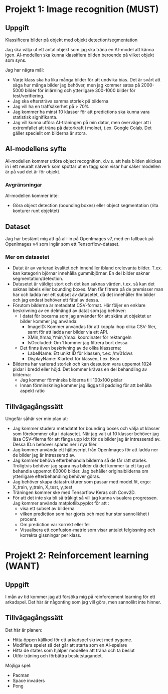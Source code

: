 # Projekt 1: Image recognition (MUST)

## Uppgift
<p>Klassificera bilder på objekt med objekt detection/segmentation</p>
Jag ska välja ut ett antal objekt som jag ska träna en AI-model att känna igen. AI-modellen ska kunna klassifiera bilden beroende på vilket objekt som syns.

Jag har några mål:
* Varje klass ska ha lika många bilder för att undvika bias. Det är svårt att säga hur många bilder jag behöver, men jag kommer satsa på 2000-5000 bilder för inlärning och ytterligare 300-1000 bilder för test/verifiering.
* Jag ska eftersträva samma storlek på bilderna
* Jag vill ha en träffsäkerhet på > 70%
* Jag kommer ha minst 10 klasser för att predictions ska kunna vara statistisk signifikanta. 
* Jag vill kunna utföra AI-träningen på min dator, men överväger att i extremfallet att träna på datorkraft i molnet, t.ex. Google Colab. Det gäller speciellt om bilderna är stora. 

## AI-modellens syfte
AI-modellen kommer utföra object recognition, d.v.s. att hela bilden skickas in i ett neuralt nätverk som spottar ut en tagg som visar hur säker modellen är på vad det är för objekt.
### Avgränsningar
AI-modellen kommer inte:
- Göra object detection (bounding boxes) eller object segmentation (rita konturer runt objektet)

## Dataset
Jag har bestämt mig att gå all-in på OpenImages v7, med en fallback på OpenImages v4 som ingår som ett Tensorflow-dataset. 

### Mer om datasetet
* Datat är av varierad kvalitét och innehåller ibland orelevanta bilder. T.ex. kan kategorin björnar innehålla gummibjörnar. En del bilder saknar segmentation/detection. 
* Datasetet är väldigt stort och det kan saknas värden, t.ex. så kan det saknas labels eller bounding boxes. Man får filtrera på de premisser man har och ladda ner ett subset av datasetet, då det innehåller 9m bilder och jag endast behöver ett fåtal av dessa.
* Förutom bilderna är metadatat CSV-format. Här följer en enklare beskrivning av en delmängd av datat som jag behöver:
  * I datat för boxarna som jag använder för att skära ut objektet ur bilder kommer jag använda:
    - ImageID: Kommer användas för att koppla ihop olika CSV-filer, samt för att ladda ner bilder via ett API.
    - XMin,Xmax,Ymin,Ymax: koordinater för rektangeln
    - IsOccluded: Om 1 kommer jag filtrera bort dessa
  * Det finns även beskrivning av de olika klasserna:
    - LabelName: Ett unikt ID för klassen, t.ex: /m/01dws
    - DisplayName: Klartext för klassen, t.ex. Bear
* Bilderna har varierad storlek och kan dessutom vara uppemot 1024 pixlar i bredd eller höjd. Det kommer krävas en del behandling av bilderna:
  * Jag kommer förminska bilderna till 100x100 pixlar
  * Innan förminskning kommer jag lägga till padding för att behålla aspekt ratio

## Tillvägagångssätt

Ungefär såhär ser min plan ut:
* Jag kommer studera metadatat för bounding boxes och välja ut klasser som förekommer ofta i datasetet. När jag valt ut 10 klasser behöver jag läsa CSV-filerna för att fånga upp id:t för de bilder jag är intresserad av. Dessa ID:n behöver sparas ner i nya filer.
* Jag kommer använda ett hjälpscript från OpenImages för att ladda ner de bilder jag är intresserad av.
* Jag kommer behöva efterbehandla bilderna så de får rätt storlek. Troligtvis behöver jag spara nya bilder då det kommer ta ett tag att behandla uppemot 60000 bilder. Jag behåller originalbilderna om ytterligare efterbehandling behöver göras. 
* Jag behöver skapa datastrukturer som passar med model.fit, ergo: X_train, y_train, X_test, y_test
* Träningen kommer ske med Tensorflow Keras och Conv2D.
* För att det inte ska bli så tråkigt så vill jag kunna visualera progressen. Jag kommer använda matplotlib.pyplot för att :
  * visa ett subset av bilderna
  * vilken prediction som har gjorts och med hur stor sannolikhet i procent.
  * Om prediction var korrekt eller fel
  * Visualisera ett confusion-matrix som visar antalet felgissning och korrekta gissningar per klass.

# Projekt 2: Reinforcement learning (WANT)

## Uppgift
I mån av tid kommer jag att försöka mig på reinforcement learning för ett arkadspel. Det här är någonting som jag vill göra, men sannolikt inte hinner.

## Tillvägagångssätt

Det här är planen:
* Hitta öppen källkod för ett arkadspel skrivet med pygame.
* Modifiera spelet så det går att starta som en AI-spelare
* Hitta de states som hjälper modellen att träna och ta beslut
* Utför träning och förbättra beslutstagandet.

Möjliga spel:
* Pacman
* Space invaders
* Pong